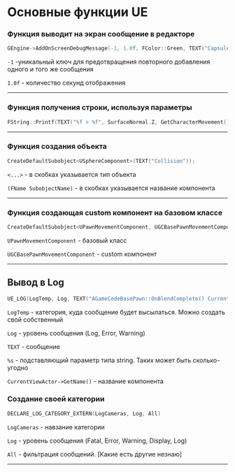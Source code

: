 # Основные функции UE

### Функция выводит на экран сообщение в редакторе

```c++
GEngine->AddOnScreenDebugMessage(-1, 1.0f, FColor::Green, TEXT("Capsule hit!"));
```

`-1` -уникальный ключ для предотвращения повторного добавления одного и того же сообщения

`1.0f` - количество секунд отображения

----

### Функция получения строки, используя параметры

```c++
FString::Printf(TEXT("%f > %f", SurfaceNormal.Z, GetCharacterMovement()))
```

----

### Функция создания объекта

```c++
CreateDefaultSubobject<USphereComponent>(TEXT("Collision"));
```

`<...>` - в скобках указывается тип объекта

`(FName SubobjectName)` - в скобках указывается название компонента

----

### Функция создающая custom компонент на базовом классе

```c++
CreateDefaultSubobject<UPawnMovementComponent, UGCBasePawnMovementComponent>(TEXT("Movement component"));
```

`UPawnMovementComponent` - базовый класс

`UGCBasePawnMovementComponent` - custom компонент

----

## Вывод в Log

```c++
UE_LOG(LogTemp, Log, TEXT("AGameCodeBasePawn::OnBlendComplete() Current view actor: %s"), *CurrentViewActor->GetName());
```

`LogTemp` - категория, куда сообщение будет высылаться. Можно создать свой собственный

`Log` - уровень сообщения (Log, Error, Warning)

`TEXT` - сообщение

`%s` - подставляющий параметр типа string. Таких может быть сколько-угодно

`CurrentViewActor->GetName()` - название компонента

### Создание своей категории

```c++
DECLARE_LOG_CATEGORY_EXTERN(LogCameras, Log, All)
```

`LogCameras` - навзание категории

`Log` - уровень сообщения (Fatal, Error, Warning, Display, Log)

`All` - фильтрация сообщений. [Какие есть другие незнаю]

----

